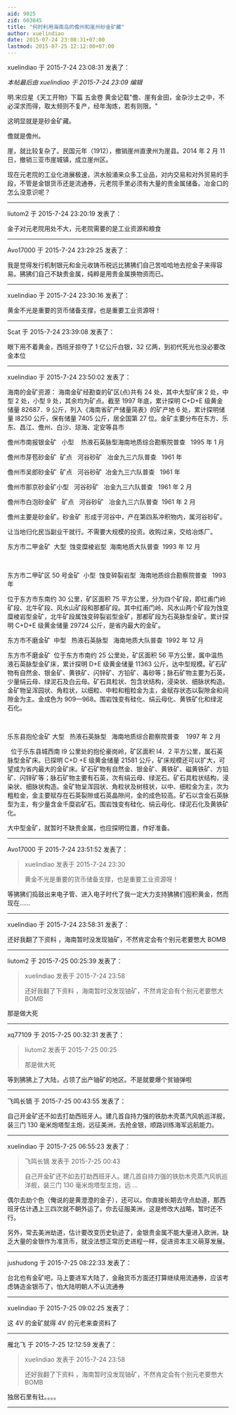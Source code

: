```yaml
---
aid: 9025
zid: 603845
title: "何时利用海南岛的儋州和崖州砂金矿藏"
author: xuelindiao
date: 2015-07-24 23:08:31+07:00
lastmod: 2015-07-25 12:12:00+07:00
---
```


xuelindiao 于 2015-7-24 23:08:31 发表了：

_本帖最后由 xuelindiao 于 2015-7-24 23:09 编辑_

明.宋应星《天工开物》下篇 五金卷 黄金记载"儋、崖有金田，金杂沙土之中，不必深求而得，取太频则不复产，经年淘炼，若有则限。"

这明显就是是砂金矿藏。

儋就是儋州。

崖，就比较复杂了。民国元年（1912），撤销崖州直隶州为崖县。2014 年 2 月 11 日，撤销三亚市崖城镇，成立崖州区。

现在元老院的工业化进展极速，洪水般涌来众多工业品，对内交易和对外贸易的手段，不管是金银货币还是流通券，元老院手里必须有大量的贵金属储备。冶金口的怎么没意识呢？

---

liutom2 于 2015-7-24 23:20:19 发表了：

金子对元老院用处不大，元老院需要的是工业资源和粮食

---

Avo17000 于 2015-7-24 23:29:25 发表了：

我是觉得发行机制银元和金元收铸币税远比狒狒们自己苦哈哈地去挖金子来得容易。狒狒们自己不缺贵金属，纯粹是用贵金属换物资而已。

---

xuelindiao 于 2015-7-24 23:30:16 发表了：

黄金不光是重要的货币储备支撑，也是重要工业资源呀！

---

Scat 于 2015-7-24 23:39:08 发表了：

眼下用不着黄金，西班牙掠夺了 1 亿公斤白银，32 亿两，到初代死光也没必要改金本位

---

xuelindiao 于 2015-7-24 23:50:02 发表了：

海南的金矿资源： 海南金矿经勘查的矿区(点)共有 24 处，其中大型矿床 2 处，中型 2 处，小型 9 处，其余均为矿点。截至 1997 年底，累计探明 C+D+E 级黄金储量 82687．9 公斤，列入《海南省矿产储量简表》的矿产地 6 处，累计探明储量 l8250 公斤，保有储量 7405 公斤，居全国第 27 位。金矿主要分布在东方、乐东、昌江、儋州、白沙、琼海、定安等县市

儋州市南报银金矿&nbsp; &nbsp;小型&nbsp; &nbsp; 热液石英脉型海南地质综合勘察院普查&nbsp; &nbsp;1995 年 1 月

儋州市芽苞砂金矿&nbsp;&nbsp;矿点&nbsp; &nbsp;河谷砂矿&nbsp; &nbsp;冶金九三六队普查&nbsp; &nbsp;1961 年

儋州市吴郎砂金矿&nbsp;&nbsp;矿点&nbsp; &nbsp;河谷砂矿&nbsp;&nbsp;冶金九三六队普查&nbsp; &nbsp;1961 年

儋州市那京砂金矿小型&nbsp; &nbsp;河谷砂矿&nbsp; &nbsp;冶金九三六队普查&nbsp; &nbsp;1961 年 2 月

儋州市白泡砂金矿&nbsp; &nbsp;矿点&nbsp; &nbsp;河谷砂矿&nbsp; &nbsp;冶金九三六队普查&nbsp;&nbsp;1961 年 2 月

儋州主要是砂金矿。砂金矿&nbsp;&nbsp;形成于河谷中，产在第四系冲积物内，属河谷砂矿。

让当地归化民当副业干就行。不需要大规模的投资。收购过来，交给冶炼厂。

东方市二甲金矿&nbsp;&nbsp;大型&nbsp;&nbsp;蚀变糜棱岩型&nbsp;&nbsp;海南地质大队普查&nbsp;&nbsp;1993 年 12 月

&nbsp;&nbsp;

东方市二甲矿区 50 号金矿&nbsp;&nbsp;小型&nbsp;&nbsp;蚀变碎裂岩型&nbsp;&nbsp;海南地质综合勘察院普查&nbsp; &nbsp;1993 年

位于东方市东南约 30 公里，矿区面积 75 平方公里，分为四个矿段，即红甫门岭矿段、北牛矿段、风水山矿段和那都矿段。其中红甫门岭、风水山两个矿段为蚀变糜棱岩型金矿，北牛矿段属蚀变碎裂岩型金矿，那都矿段为石英脉型金矿。累计探明 C+D+E 级黄金储量 29724 公斤，是省内最大的金矿。

东方市不磨金矿&nbsp;&nbsp;中型&nbsp; &nbsp;热液石英脉型&nbsp; &nbsp;海南地质大队普查&nbsp;&nbsp;1992 年 12 月

东方市不磨金矿&nbsp;&nbsp;位于东方市南约 25 公里处，矿区面积 56 平方公里，属中温热液石英脉型金矿床，累计探明 D+E 级黄金储量 11363 公斤，达中型规模。矿石矿物有自然金、银金矿、黄铁矿、闪锌矿、方铅矿、毒砂等；脉石矿物主要为石英，少量绢云母、绿泥石及白云母。矿石具粒状、包含状结构，浸染状、细脉状构造。金矿物呈浑园状、角粒状，以细粒、中粒和粗粒金为主，金赋存状态以裂隙金和间隙金为主。金成色为 909—968。围岩蚀变有硅化、绢云母化、黄铁矿化和绿泥石化。

&nbsp;&nbsp;

乐东县抱伦金矿 大型&nbsp; &nbsp;热液石英脉型&nbsp; &nbsp;海南地质综合勘察院普查&nbsp; &nbsp; 1997 年 2 月

&nbsp;&nbsp;位于乐东县城西南 l9 公里处的抱伦豪岗岭，矿区面积 l4．2 平方公里，属石英脉型金矿床。已探明 C+D +E 级黄金储量 21581 公斤，矿床规模还可以扩大，可望成为省内最大的金矿床。矿石矿物有自然金、银金矿、黄铁矿、磁黄铁矿、方铅矿、闪锌矿等；脉石矿物主要有石英，次有绢云母、绿泥石。矿石具粒状结构，浸染状、细脉状构造。金矿物呈浑园状、角粒状及树枝状，以中、细粒金为主，次为粗粒金，金主要赋存在石英裂隙或石英晶隙间，金的成色较高。矿石以含金石英脉型为主，有少量含金千糜岩矿石。围岩蚀变有硅化、绢云母化、绿泥石化及黄铁矿化。

大中型金矿，就暂时不缺贵金属，也应探明位置，作好准备。

---

Avo17000 于 2015-7-24 23:51:52 发表了：

> xuelindiao 发表于 2015-7-24 23:30
>
> 黄金不光是重要的货币储备支撑，也是重要工业资源呀！

等狒狒们捣鼓出来电子管、进入电子时代了我一定大力支持狒狒们囤积黄金，然而现在……

---

xuelindiao 于 2015-7-24 23:58:31 发表了：

还好我翻了下资料 ，海南暂时没发现铀矿，不然肯定会有个别元老要憋大 BOMB

---

liutom2 于 2015-7-25 00:25:39 发表了：

> xuelindiao 发表于 2015-7-24 23:58
>
> 还好我翻了下资料 ，海南暂时没发现铀矿，不然肯定会有个别元老要憋大 BOMB

那是做大死

---

xq77109 于 2015-7-25 00:32:31 发表了：

> liutom2 发表于 2015-7-25 00:25
>
> 那是做大死

等到狒狒上了大陆，占领了出产铀矿的地区。不是就要爆个贫铀弹啦

---

飞鸣长镝 于 2015-7-25 00:43:55 发表了：

自己开金矿还不如去打劫西班牙人。建几首自持力强的铁肋木壳蒸汽风帆巡洋舰，装三门 130 毫米炮塔型主炮，远征美洲，去抢金银，顺路训练海军远航能力。

---

xuelindiao 于 2015-7-25 06:55:23 发表了：

> 飞鸣长镝 发表于 2015-7-25 00:43
>
> 自己开金矿还不如去打劫西班牙人。建几首自持力强的铁肋木壳蒸汽风帆巡洋舰，装三门 130 毫米炮塔型主炮，远 ...

偶尔去劫个色（俺说的是黄澄澄的金子），还可以。你直接长期去守点劫道，那西班牙估计遇上三四次就不朝外运了。你去征服美洲，这是修改大战略，暂时还不行。

另外，常去美洲劫道，估计要改变历史轨迹了，金银贵金属不能大量进入欧洲，缺乏大量的金银作为准货币，就没法想正常历史进程一样，促进资本主义萌芽发展。

---

jushudong 于 2015-7-25 08:22:33 发表了：

台北也有金矿吧，马上要进军大陆了，金融货币方面还打算继续用流通券，应该考虑铸造金银币了，怕大陆明朝人不认流通券

---

xuelindiao 于 2015-7-25 09:02:25 发表了：

这 4V 的金矿就得 4V 的元老来查资料了

---

雁北飞 于 2015-7-25 12:12:59 发表了：

> xuelindiao 发表于 2015-7-24 23:58
>
> 还好我翻了下资料 ，海南暂时没发现铀矿，不然肯定会有个别元老要憋大 BOMB

独居石里有钍。。。。

---
